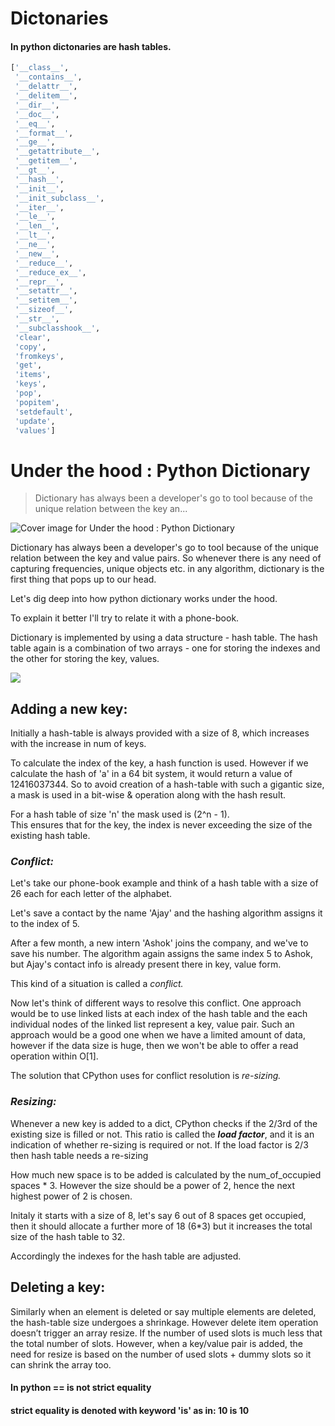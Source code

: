# Dictonaries

#### In python dictonaries are hash tables.

```py
['__class__',
 '__contains__',
 '__delattr__',
 '__delitem__',
 '__dir__',
 '__doc__',
 '__eq__',
 '__format__',
 '__ge__',
 '__getattribute__',
 '__getitem__',
 '__gt__',
 '__hash__',
 '__init__',
 '__init_subclass__',
 '__iter__',
 '__le__',
 '__len__',
 '__lt__',
 '__ne__',
 '__new__',
 '__reduce__',
 '__reduce_ex__',
 '__repr__',
 '__setattr__',
 '__setitem__',
 '__sizeof__',
 '__str__',
 '__subclasshook__',
 'clear',
 'copy',
 'fromkeys',
 'get',
 'items',
 'keys',
 'pop',
 'popitem',
 'setdefault',
 'update',
 'values']
```

# Under the hood : Python Dictionary

> Dictionary has always been a developer's go to tool because of the unique relation between the key an...

![Cover image for Under the hood : Python Dictionary](https://res.cloudinary.com/practicaldev/image/fetch/s--57ZfvZGb--/c_imagga_scale,f_auto,fl_progressive,h_420,q_auto,w_1000/https://dev-to-uploads.s3.amazonaws.com/i/nmsazv0iyivndokrfvi2.jpg)

Dictionary has always been a developer's go to tool because of the unique relation between the key and value pairs. So whenever there is any need of capturing frequencies, unique objects etc. in any algorithm, dictionary is the first thing that pops up to our head.

Let's dig deep into how python dictionary works under the hood.

To explain it better I'll try to relate it with a phone-book.

Dictionary is implemented by using a data structure - hash table. The hash table again is a combination of two arrays - one for storing the indexes and the other for storing the key, values.

![](https://res.cloudinary.com/practicaldev/image/fetch/s--r-Hk50vQ--/c_limit%2Cf_auto%2Cfl_progressive%2Cq_auto%2Cw_880/https://d33wubrfki0l68.cloudfront.net/3d138e7af1264833715e47967d2dbfa8c696fb7e/ee634/images/hash-tables/hash-table-cpython-structure-high-level.svg)

## [](#adding-a-new-key)Adding a new key:

Initially a hash-table is always provided with a size of 8, which increases with the increase in num of keys.

To calculate the index of the key, a hash function is used. However if we calculate the hash of 'a' in a 64 bit system, it would return a value of 12416037344. So to avoid creation of a hash-table with such a gigantic size, a mask is used in a bit-wise & operation along with the hash result.

For a hash table of size 'n' the mask used is (2^n - 1).  
This ensures that for the key, the index is never exceeding the size of the existing hash table.

### [](#conflict)_Conflict:_

Let's take our phone-book example and think of a hash table with a size of 26 each for each letter of the alphabet.

Let's save a contact by the name 'Ajay' and the hashing algorithm assigns it to the index of 5.

After a few month, a new intern 'Ashok' joins the company, and we've to save his number. The algorithm again assigns the same index 5 to Ashok, but Ajay's contact info is already present there in key, value form.

This kind of a situation is called a _conflict._

Now let's think of different ways to resolve this conflict. One approach would be to use linked lists at each index of the hash table and the each individual nodes of the linked list represent a key, value pair. Such an approach would be a good one when we have a limited amount of data, however if the data size is huge, then we won't be able to offer a read operation within O\[1\].

The solution that CPython uses for conflict resolution is _re-sizing._

### [](#resizing)_Resizing:_

Whenever a new key is added to a dict, CPython checks if the 2/3rd of the existing size is filled or not. This ratio is called the _**load factor**_, and it is an indication of whether re-sizing is required or not. If the load factor is 2/3 then hash table needs a re-sizing

How much new space is to be added is calculated by the num_of_occupied spaces \* 3. However the size should be a power of 2, hence the next highest power of 2 is chosen.

Initaly it starts with a size of 8, let's say 6 out of 8 spaces get occupied, then it should allocate a further more of 18 (6\*3) but it increases the total size of the hash table to 32.

Accordingly the indexes for the hash table are adjusted.

## [](#deleting-a-key)Deleting a key:

Similarly when an element is deleted or say multiple elements are deleted, the hash-table size undergoes a shrinkage. However delete item operation doesn’t trigger an array resize. If the number of used slots is much less that the total number of slots. However, when a key/value pair is added, the need for resize is based on the number of used slots + dummy slots so it can shrink the array too.

#### In python == is not strict equality

#### strict equality is denoted with keyword 'is' as in: 10 is 10
